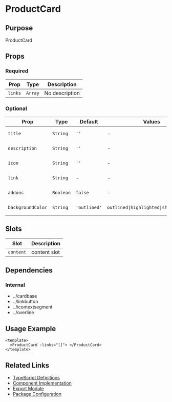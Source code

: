 # ProductCard

## Purpose

ProductCard

## Props

### Required

| Prop    | Type    | Description    |
| ------- | ------- | -------------- |
| `links` | `Array` | No description |

### Optional

| Prop              | Type      | Default      | Values                                  | Description    |
| ----------------- | --------- | ------------ | --------------------------------------- | -------------- |
| `title`           | `String`  | `''`         | -                                       | No description |
| `description`     | `String`  | `''`         | -                                       | No description |
| `icon`            | `String`  | `''`         | -                                       | No description |
| `link`            | `String`  | -            | -                                       | No description |
| `addons`          | `Boolean` | `false`      | -                                       | No description |
| `backgroundColor` | `String`  | `'outlined'` | `outlined\|highlighted\|shape\|default` | No description |

## Slots

| Slot      | Description  |
| --------- | ------------ |
| `content` | content slot |

## Dependencies

### Internal

- ../cardbase
- ../linkbutton
- ../icontextsegment
- ../overline

## Usage Example

```vue
<template>
  <ProductCard :links="[]"> </ProductCard>
</template>
```

## Related Links

- [TypeScript Definitions](./ProductCard.d.ts)
- [Component Implementation](./ProductCard.vue)
- [Export Module](./productcard.js)
- [Package Configuration](./package.json)
